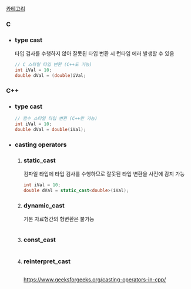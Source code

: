 [카테고리](/README.md)
### C
* ### type cast
    타입 검사를 수행하지 않아 잘못된 타입 변환 시 런타임 에러 발생할 수 있음
    ```cpp
    // C 스타일 타입 변환 (C++도 가능)
    int iVal = 10;
    double dVal = (double)iVal;
    ```
### C++
* ### type cast
    ```cpp
    // 함수 스타일 타입 변환 (C++만 가능)
    int iVal = 10;
    double dVal = double(iVal);
    ```

* ### casting operators
    1. ### static_cast
        컴파일 타입에 타입 검사를 수행하므로 잘못된 타입 변환을 사전에 감지 가능
        ```cpp
        int iVal = 10;
        double dVal = static_cast<double>(iVal);
        ```

    2. ### dynamic_cast
        기본 자료형간의 형변환은 불가능   
        ```cpp
        ```

    3. ### const_cast
        ```cpp
        ```
        
    4. ### reinterpret_cast
        ```cpp
        ```

        https://www.geeksforgeeks.org/casting-operators-in-cpp/
